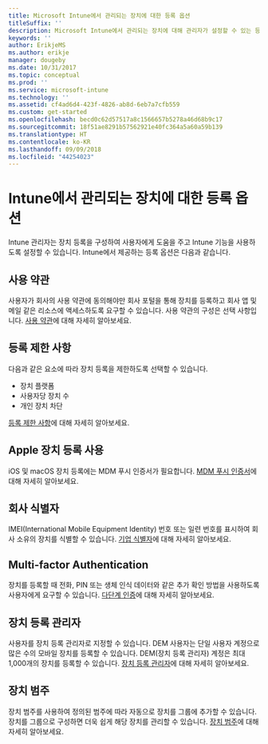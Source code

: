 ```yaml
---
title: Microsoft Intune에서 관리되는 장치에 대한 등록 옵션
titleSuffix: ''
description: Microsoft Intune에서 관리되는 장치에 대해 관리자가 설정할 수 있는 등록 옵션 목록입니다.
keywords: ''
author: ErikjeMS
ms.author: erikje
manager: dougeby
ms.date: 10/31/2017
ms.topic: conceptual
ms.prod: ''
ms.service: microsoft-intune
ms.technology: ''
ms.assetid: cf4ad6d4-423f-4826-ab8d-6eb7a7cfb559
ms.custom: get-started
ms.openlocfilehash: becd0c62d57517a8c1566657b5278a46d68b9c17
ms.sourcegitcommit: 18f51ae8291b57562921e40fc364a5a60a59b139
ms.translationtype: HT
ms.contentlocale: ko-KR
ms.lasthandoff: 09/09/2018
ms.locfileid: "44254023"
---
```

# <a name="enrollment-options-for-devices-managed-by-intune"></a>Intune에서 관리되는 장치에 대한 등록 옵션

Intune 관리자는 장치 등록을 구성하여 사용자에게 도움을 주고 Intune 기능을 사용하도록 설정할 수 있습니다.  Intune에서 제공하는 등록 옵션은 다음과 같습니다.

## <a name="terms-and-conditions"></a>사용 약관

사용자가 회사의 사용 약관에 동의해야만 회사 포털을 통해 장치를 등록하고 회사 앱 및 메일 같은 리소스에 액세스하도록 요구할 수 있습니다. 사용 약관의 구성은 선택 사항입니다. [사용 약관](terms-and-conditions-create.md)에 대해 자세히 알아보세요.

## <a name="enrollment-restrictions"></a>등록 제한 사항

다음과 같은 요소에 따라 장치 등록을 제한하도록 선택할 수 있습니다.
- 장치 플랫폼
- 사용자당 장치 수
- 개인 장치 차단

[등록 제한 사항](enrollment-restrictions-set.md)에 대해 자세히 알아보세요.

## <a name="enable-apple-device-enrollment"></a>Apple 장치 등록 사용

iOS 및 macOS 장치 등록에는 MDM 푸시 인증서가 필요합니다. [MDM 푸시 인증서](apple-mdm-push-certificate-get.md)에 대해 자세히 알아보세요.

## <a name="corporate-identifiers"></a>회사 식별자

IMEI(International Mobile Equipment Identity) 번호 또는 일련 번호를 표시하여 회사 소유의 장치를 식별할 수 있습니다. [기업 식별자](corporate-identifiers-add.md)에 대해 자세히 알아보세요.
## <a name="multi-factor-authentication"></a>Multi-factor Authentication

장치를 등록할 때 전화, PIN 또는 생체 인식 데이터와 같은 추가 확인 방법을 사용하도록 사용자에게 요구할 수 있습니다. [다단계 인증](multi-factor-authentication.md)에 대해 자세히 알아보세요.

## <a name="device-enrollment-manager"></a>장치 등록 관리자
사용자를 장치 등록 관리자로 지정할 수 있습니다.  DEM 사용자는 단일 사용자 계정으로 많은 수의 모바일 장치를 등록할 수 있습니다. DEM(장치 등록 관리자) 계정은 최대 1,000개의 장치를 등록할 수 있습니다. [장치 등록 관리자](device-enrollment-manager-enroll.md)에 대해 자세히 알아보세요.

## <a name="device-categories"></a>장치 범주

장치 범주를 사용하여 정의된 범주에 따라 자동으로 장치를 그룹에 추가할 수 있습니다. 장치를 그룹으로 구성하면 더욱 쉽게 해당 장치를 관리할 수 있습니다. [장치 범주](device-group-mapping.md)에 대해 자세히 알아보세요.
